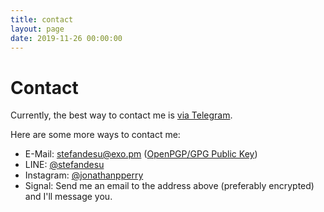 ```yaml
---
title: contact
layout: page
date: 2019-11-26 00:00:00
---
```

# Contact

Currently, the best way to contact me is [via Telegram](https://t.me/stefandesu).

Here are some more ways to contact me:
- E-Mail: [&#115;&#116;&#101;&#102;&#097;&#110;&#100;&#101;&#115;&#117;&#064;&#101;&#120;&#111;&#046;&#112;&#109;](mailto:&#115;&#116;&#101;&#102;&#097;&#110;&#100;&#101;&#115;&#117;&#064;&#101;&#120;&#111;&#046;&#112;&#109;) ([OpenPGP/GPG Public Key](/stefandesu.asc))
- LINE: [@stefandesu](/images/line.jpg)
- Instagram: [@jonathanpperry](https://www.instagram.com/jonathanpperry/)
- Signal: Send me an email to the address above (preferably encrypted) and I'll message you.
